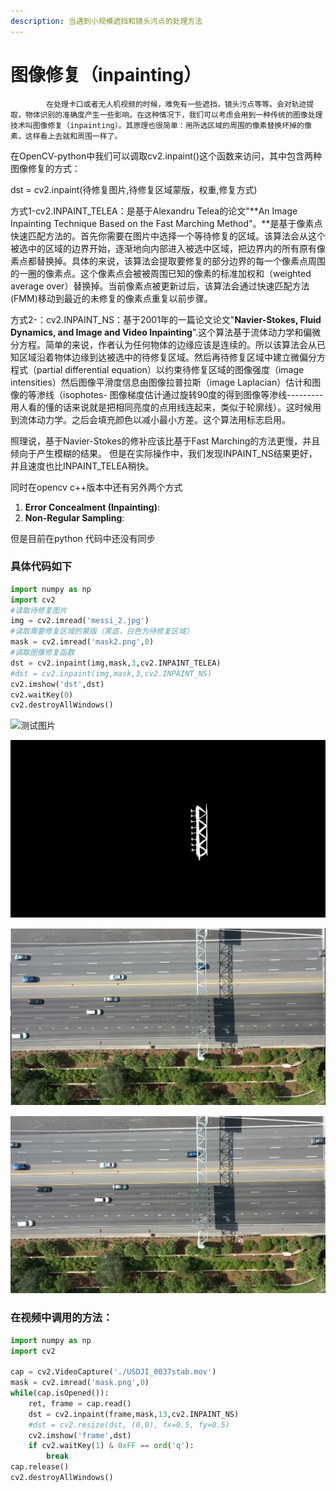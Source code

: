 ```yaml
---
description: 当遇到小规模遮挡和镜头污点的处理方法
---
```


# 图像修复（inpainting）

            在处理卡口或者无人机视频的时候，难免有一些遮挡，镜头污点等等。会对轨迹提取，物体识别的准确度产生一些影响。在这种情况下，我们可以考虑会用到一种传统的图像处理技术叫图像修复（inpainting）。其原理也很简单：用所选区域的周围的像素替换坏掉的像素，这样看上去就和周围一样了。

在OpenCV-python中我们可以调取cv2.inpaint\(\)这个函数来访问，其中包含两种图像修复的方式：

dst = cv2.inpaint\(待修复图片,待修复区域蒙版，权重,修复方式\)



方式1-cv2.INPAINT\_TELEA：是基于Alexandru Telea的论文"**An Image Inpainting Technique Based on the Fast Marching Method"。**是基于像素点快速匹配方法的。首先你需要在图片中选择一个等待修复的区域。该算法会从这个被选中的区域的边界开始，逐渐地向内部进入被选中区域，把边界内的所有原有像素点都替换掉。具体的来说，该算法会提取要修复的部分边界的每一个像素点周围的一圈的像素点。这个像素点会被被周围已知的像素的标准加权和（weighted average over）替换掉。当前像素点被更新过后，该算法会通过快速匹配方法\(FMM\)移动到最近的未修复的像素点重复以前步骤。

方式2-：cv2.INPAINT\_NS：基于2001年的一篇论文论文"**Navier-Stokes, Fluid Dynamics, and Image and Video Inpainting**".这个算法基于流体动力学和偏微分方程。简单的来说，作者认为任何物体的边缘应该是连续的。所以该算法会从已知区域沿着物体边缘到达被选中的待修复区域。然后再待修复区域中建立微偏分方程式（partial differential equation）以约束待修复区域的图像强度（image intensities）然后图像平滑度信息由图像拉普拉斯（image Laplacian）估计和图像的等渗线（isophotes- 图像梯度估计通过旋转90度的得到图像等渗线---------用人看的懂的话来说就是把相同亮度的点用线连起来，类似于轮廓线）。这时候用到流体动力学。之后会填充颜色以减小最小方差。这个算法用标志启用。  
  
照理说，基于Navier-Stokes的修补应该比基于Fast Marching的方法更慢，并且倾向于产生模糊的结果。 但是在实际操作中，我们发现INPAINT\_NS结果更好，并且速度也比INPAINT\_TELEA稍快。

同时在opencv c++版本中还有另外两个方式

1. **Error Concealment \(Inpainting\)**: 
2. **Non-Regular Sampling**:

但是目前在python 代码中还没有同步

### 具体代码如下



```python
import numpy as np
import cv2
#读取待修复图片
img = cv2.imread('messi_2.jpg')
#读取需要修复区域的蒙版（黑底，白色为待修复区域）
mask = cv2.imread('mask2.png',0)
#调取图像修复函数
dst = cv2.inpaint(img,mask,3,cv2.INPAINT_TELEA)
#dst = cv2.inpaint(img,mask,3,cv2.INPAINT_NS)
cv2.imshow('dst',dst)
cv2.waitKey(0)
cv2.destroyAllWindows()

```

![&#x6D4B;&#x8BD5;&#x56FE;&#x7247;](../.gitbook/assets/capture.png)

![&#x5F85;&#x4FEE;&#x590D;&#x533A;&#x57DF;&#x8499;&#x7248;](../.gitbook/assets/mask.png)

![INPAINT\_TELEA&#x7ED3;&#x679C;](../.gitbook/assets/t.png)

![INPAINT\_NS&#x7ED3;&#x679C;](../.gitbook/assets/captureins.png)

### 在视频中调用的方法：

```python
import numpy as np
import cv2

cap = cv2.VideoCapture('./USDJI_0037stab.mov')
mask = cv2.imread('mask.png',0)
while(cap.isOpened()):
	ret, frame = cap.read()
	dst = cv2.inpaint(frame,mask,13,cv2.INPAINT_NS)
	#dst = cv2.resize(dst, (0,0), fx=0.5, fy=0.5) 
	cv2.imshow('frame',dst)
	if cv2.waitKey(1) & 0xFF == ord('q'):
		break
cap.release()
cv2.destroyAllWindows()
```

